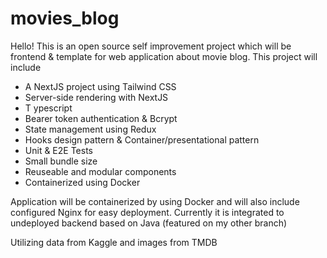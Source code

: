 # movies_blog

Hello! This is an open source self improvement project which will be frontend & template for web application about movie blog. This project will include

- A NextJS project using Tailwind CSS
- Server-side rendering with NextJS
- T ypescript
- Bearer token authentication & Bcrypt
- State management using Redux
- Hooks design pattern & Container/presentational pattern
- Unit & E2E Tests
- Small bundle size
- Reuseable and modular components
- Containerized using Docker

Application will be containerized by using Docker and will also include configured Nginx for easy deployment. Currently it is integrated to undeployed backend based on Java (featured on my other branch)

Utilizing data from Kaggle and images from TMDB
